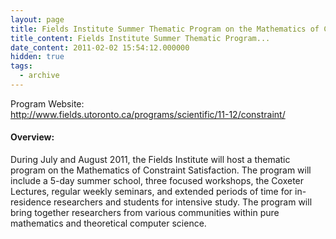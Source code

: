 ```yaml
---
layout: page
title: Fields Institute Summer Thematic Program on the Mathematics of Constraint Satisfaction
title_content: Fields Institute Summer Thematic Program...
date_content: 2011-02-02 15:54:12.000000
hidden: true
tags:
  - archive
---
```

Program Website:  
<http://www.fields.utoronto.ca/programs/scientific/11-12/constraint/>  
  



#### Overview:



During July and August 2011, the Fields Institute will host a thematic program
on the Mathematics of Constraint Satisfaction. The program will include a
5-day summer school, three focused workshops, the Coxeter Lectures, regular
weekly seminars, and extended periods of time for in-residence researchers and
students for intensive study. The program will bring together researchers from
various communities within pure mathematics and theoretical computer science.



#### 

